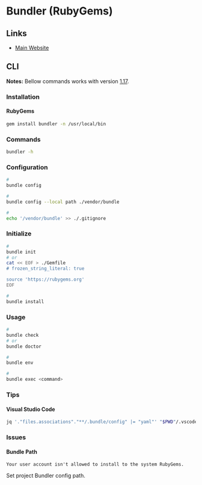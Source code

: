# Bundler (RubyGems)

## Links

- [Main Website](https://bundler.io/)

## CLI

**Notes:** Bellow commands works with version [1.17](https://bundler.io/v1.17/man/bundle-config.1.html).

### Installation

#### RubyGems

```sh
gem install bundler -n /usr/local/bin
```

### Commands

```sh
bundler -h
```

### Configuration

```sh
#
bundle config

#
bundle config --local path ./vendor/bundle

#
echo '/vendor/bundle' >> ./.gitignore
```

### Initialize

```sh
#
bundle init
# or
cat << EOF > ./Gemfile
# frozen_string_literal: true

source 'https://rubygems.org'
EOF

#
bundle install
```

### Usage

```sh
#
bundle check
# or
bundle doctor

#
bundle env

#
bundle exec <command>
```

### Tips

#### Visual Studio Code

```sh
jq '."files.associations"."**/.bundle/config" |= "yaml"' "$PWD"/.vscode/settings.json | sponge "$PWD"/.vscode/settings.json
```

### Issues

#### Bundle Path

```log
Your user account isn't allowed to install to the system RubyGems.
```

Set project Bundler config path.
